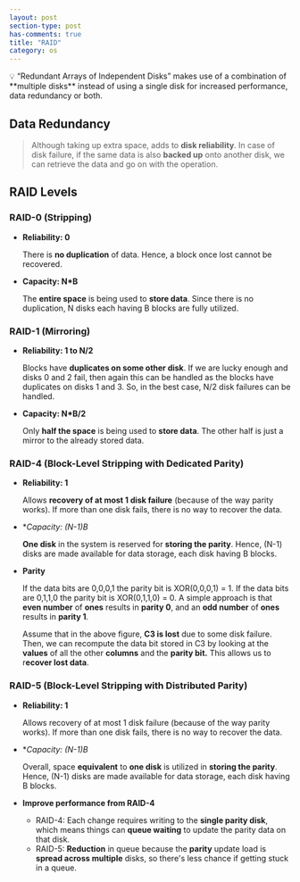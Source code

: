 ```yaml
---
layout: post
section-type: post
has-comments: true
title: "RAID"
category: os
---
```


<aside>
💡 “Redundant Arrays of Independent Disks” makes use of a combination of **multiple disks** instead of using a single disk for increased performance, data redundancy or both.

</aside>

## Data Redundancy

> Although taking up extra space, adds to **disk reliability**. In case of disk failure, if the same data is also **backed up** onto another disk, we can retrieve the data and go on with the operation.
> 

## RAID Levels

### RAID-0 (Stripping)

- **Reliability: 0**
    
    There is **no duplication** of data. Hence, a block once lost cannot be recovered.
    
- **Capacity: N*B**
    
    The **entire space** is being used to **store data**. Since there is no duplication, N disks each having B blocks are fully utilized.
    

### RAID-1 (Mirroring)

- **Reliability: 1 to N/2**
    
    Blocks have **duplicates on some other disk**. If we are lucky enough and disks 0 and 2 fail, then again this can be handled as the blocks have duplicates on disks 1 and 3. So, in the best case, N/2 disk failures can be handled.
    
- **Capacity: N*B/2**
    
    Only **half the space** is being used to **store data**. The other half is just a mirror to the already stored data.
    

### RAID-4 (**Block-Level Stripping with Dedicated Parity)**

- **Reliability: 1**
    
    Allows **recovery of at most 1 disk failure** (because of the way parity works). If more than one disk fails, there is no way to recover the data.
    
- **Capacity: (N-1)*B**
    
    **One disk** in the system is reserved for **storing the parity**. Hence, (N-1) disks are made available for data storage, each disk having B blocks.
    

- **Parity**
    
    If the data bits are 0,0,0,1 the parity bit is XOR(0,0,0,1) = 1. If the data bits are 0,1,1,0 the parity bit is XOR(0,1,1,0) = 0. A simple approach is that **even number** of **ones** results in **parity 0**, and an **odd number** of **ones** results in **parity 1**.
        
    Assume that in the above figure, **C3 is lost** due to some disk failure. Then, we can recompute the data bit stored in C3 by looking at the **values** of all the other **columns** and the **parity bit.** This allows us to r**ecover lost data**.
    

### **RAID-5 (Block-Level Stripping with Distributed Parity)**

- **Reliability: 1**
    
    Allows recovery of at most 1 disk failure (because of the way parity works). If more than one disk fails, there is no way to recover the data. 
    
- **Capacity: (N-1)*B**
    
    Overall, space **equivalent** to **one disk** is utilized in **storing the parity**. Hence, (N-1) disks are made available for data storage, each disk having B blocks.
    

- **Improve performance from RAID-4**
    - RAID-4: Each change requires writing to the **single parity disk**, which means things can **queue waiting** to update the parity data on that disk.
    - RAID-5: **Reduction** in queue because the **parity** update load is **spread across multiple** disks, so there's less chance if getting stuck in a queue.